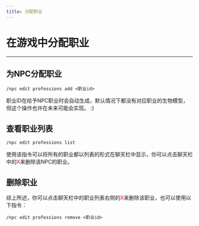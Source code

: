 ```yaml
---
title: 分配职业
---
```



# 在游戏中分配职业

---


## 为NPC分配职业
```
/npc edit professions add <职业id>
```
职业ID在给予NPC职业时会自动生成，默认情况下都没有对应职业的生物模型，但这个操作也许在未来可能会实现。 :)

## 查看职业列表
```
/npc edit professions list
```
使用该指令可以将所有的职业都以列表的形式在聊天栏中显示，你可以点击聊天栏中的<span style="color:red">X</span>来删除该NPC的职业。

## 删除职业
综上所述，你可以点击聊天栏中的职业列表右侧的<span style="color:red">X</span>来删除该职业，也可以使用以下指令：
```
/npc edit professions remove <职业id>
```
